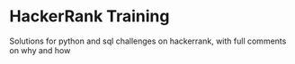 # HackerRank Training
 Solutions for python and sql challenges on hackerrank, with full comments on why and how
